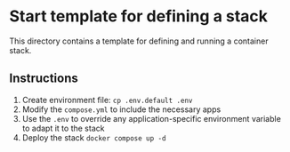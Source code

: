 # Start template for defining a stack

This directory contains a template for defining and running a container stack. 

## Instructions

1. Create environment file: `cp .env.default .env`
2. Modify the `compose.yml` to include the necessary apps
3. Use the `.env` to override any application-specific environment variable to adapt it to the stack
4. Deploy the stack `docker compose up -d`